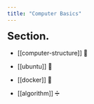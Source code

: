 ```yaml
---
title: "Computer Basics"
---
```


<div id="sections"></div>

<script>
    function add_section(url, image, title)
    {
        let main = document.getElementById('sections');

        let obj = document.createElement('a');
        obj.setAttribute('class', 'section');
        let url_ = "https://giana-blog.netlify.app/" + url + "/";
        obj.setAttribute('href', url_);

        let preimage = document.createElement('img');
        preimage.setAttribute('class', 'secimg');
        preimage.setAttribute('src', "https://giana-blog.netlify.app/assets/"+image);
        obj.appendChild(preimage);

        div.setAttribute('class', 'sec-body');
        let h1 = document.createElement('h1');
        h1.setAttribute('class', "sec-title");
        h1.innerText = title;
        obj.appendChild(h1);

        main.appendChild(obj);
    }
    add_section("computer-structure", "argb.png", "Computer Structure");
</script>
    
# Section.

- [[computer-structure]] 🧱

- [[ubuntu]] 🐒

- [[docker]] 🐋

- [[algorithm]] ➗


<style>
    .sec-body
    {
        display:flex;
        place-items: center normal;
        padding: 2vw 0vw;
    }
    .section
    {
        display: flex;
        justify-content: flex-start;
        margin: 4.5vw 5vw;
    }
    .secimg
    {
        display: inline-block;
        width: 16vw;
        height: 16vw;
        border-radius: 10px;
        margin: 0em 0em;
        margin-right: 3vw;
        vertical-align: middle;
    }
    h1
    {
        font-size: 2.5vw;
        margin-top:0em;
    }
</style>


